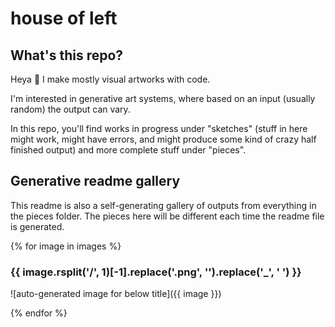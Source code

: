 # house of left

## What's this repo?

Heya 👋 I make mostly visual artworks with code.

I'm interested in generative art systems, where based on an input (usually random) the output can vary.

In this repo, you'll find works in progress under "sketches" (stuff in here might work, might have errors, and might produce some kind of crazy half finished output) and more complete stuff under "pieces".

## Generative readme gallery

This readme is also a self-generating gallery of outputs from everything in the pieces folder. The pieces here will be different each time the readme file is generated.

{% for image in images %}

### {{ image.rsplit('/', 1)[-1].replace('.png', '').replace('_', ' ') }}
![auto-generated image for below title]({{ image }})

{% endfor %}

